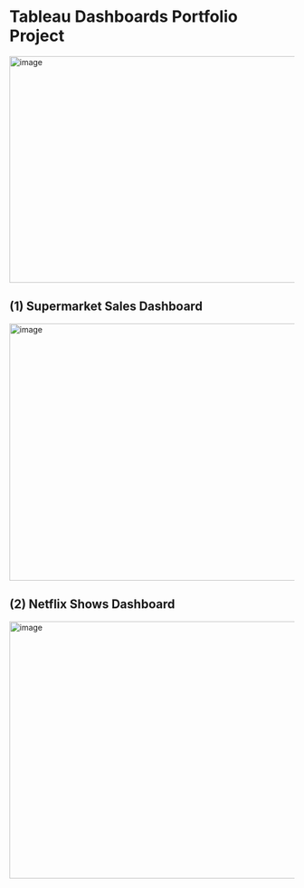# Tableau Dashboards Portfolio Project

<img width="900" height="400" alt="image" src="https://github.com/user-attachments/assets/8fdbcba2-5713-4fc2-b4a2-f9b49513c6e7" />


## (1) Supermarket Sales Dashboard

<img width="736" height="454" alt="image" src="https://github.com/user-attachments/assets/a34ae0d6-719a-4142-8341-c4ad1e2fd717" />

## (2) Netflix Shows Dashboard

<img width="736" height="454" alt="image" src="https://github.com/user-attachments/assets/ac0dcf33-c945-4dce-b81f-e8f44800f19b" />
